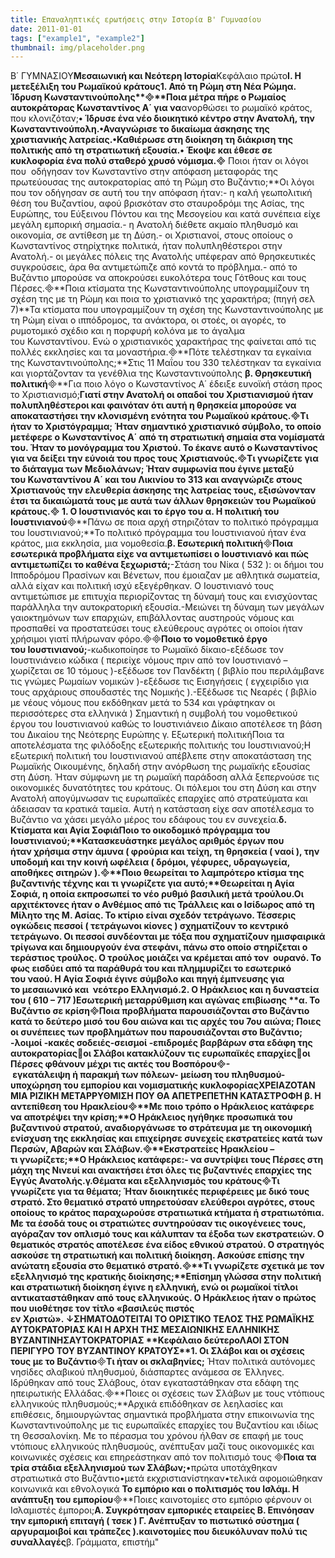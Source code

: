 ```yaml
---
title: Επαναληπτικές ερωτήσεις στην Ιστορία Β' Γυμνασίου
date: 2011-01-01
tags: ["example1", "example2"]
thumbnail: img/placeholder.png
---
```

Β΄ ΓΥΜΝΑΣΙΟΥ****Μεσαιωνική και Νεότερη Ιστορία****Κεφάλαιο πρώτο****Ι. Η μετεξέλιξη του Ρωμαϊκού κράτους**1\. Από τη Ρώμη στη Νέα Ρώμη**α. Ίδρυση Κωνσταντινούπολης****Ποια μέτρα πήρε ο Ρωμαίος αυτοκράτορας Κωνσταντίνος Α΄ για να****ανορθώσει το ρωμαϊκό κράτος, που κλονιζόταν;**• Ίδρυσε ένα νέο διοικητικό κέντρο στην Ανατολή, την Κωνσταντινούπολη.•Αναγνώρισε το δικαίωμα άσκησης της χριστιανικής λατρείας.•Καθιέρωσε στη διοίκηση τη διάκριση της πολιτικής από τη στρατιωτική εξουσία.• Έκοψε και έθεσε σε κυκλοφορία ένα πολύ σταθερό χρυσό νόμισμα.** Ποιοι ήταν οι λόγοι που  οδήγησαν τον Κωνσταντίνο στην απόφαση μεταφοράς της πρωτεύουσας της αυτοκρατορίας από τη Ρώμη στο Βυζάντιο;**Οι λόγοι που τον οδήγησαν σε αυτή του την απόφαση ήταν:- η καλή γεωπολιτική θέση του Βυζαντίου, αφού βρισκόταν στο σταυροδρόμι της Ασίας, της Ευρώπης, του Εύξεινου Πόντου και της Μεσογείου και κατά συνέπεια είχε μεγάλη εμπορική σημασία.- η Ανατολή διέθετε ακμαίο πληθυσμό και οικονομία, σε αντίθεση με τη Δύση.- οι Χριστιανοί, στους οποίους ο Κωνσταντίνος στηρίχτηκε πολιτικά, ήταν πολυπληθέστεροι στην Ανατολή.- οι μεγάλες πόλεις της Ανατολής υπέφεραν από θρησκευτικές συγκρούσεις, άρα θα αντιμετώπιζε από κοντά το πρόβλημα.- από το Βυζάντιο μπορούσε να αποκρούσει ευκολότερα τους Γότθους και τους Πέρσες.**Ποια κτίσματα της Κωνσταντινούπολης υπογραμμίζουν τη σχέση της με τη Ρώμη και ποια το χριστιανικό της χαρακτήρα; (πηγή σελ 7)**Τα κτίσματα που υπογραμμίζουν τη σχέση της Κωνσταντινούπολης με τη Ρώμη είναι ο ιππόδρομος, τα ανάκτορα, οι στοές, οι αγορές, το ρυμοτομικό σχέδιο και η πορφυρή κολόνα με το άγαλμα του Κωνσταντίνου. Ενώ ο χριστιανικός χαρακτήρας της φαίνεται από τις πολλές εκκλησίες και τα μοναστήρια.**Πότε τελέστηκαν τα εγκαίνια της Κωνσταντινούπολης;**Στις 11 Μαΐου του 330 τελέστηκαν τα εγκαίνια και γιορτάζονταν τα γενέθλια της Κωνσταντινούπολης 
**β. Θρησκευτική πολιτική****Για ποιο λόγο ο Κωνσταντίνος Α΄ έδειξε ευνοϊκή στάση προς το Χριστιανισμό;**Γιατί στην Ανατολή οι οπαδοί του Χριστιανισμού ήταν πολυπληθέστεροι και φαινόταν ότι αυτή η θρησκεία μπορούσε να αποκαταστήσει την κλονισμένη ενότητα του Ρωμαϊκού κράτους.**Τι ήταν το Χριστόγραμμα;** Ήταν σημαντικό χριστιανικό σύμβολο, το οποίο μετέφερε ο Κωνσταντίνος Α΄ από τη στρατιωτική σημαία στα νομίσματά του. Ήταν το μονόγραμμα του Χριστού. Το έκανε αυτό ο Κωνσταντίνος για να δείξει την εύνοιά του προς τους Χριστιανούς.**Τι γνωρίζετε για το διάταγμα των Μεδιολάνων;** Ήταν συμφωνία που έγινε μεταξύ του Κωνσταντίνου Α΄ και του Λικινίου το 313 και αναγνώριζε στους Χριστιανούς την ελευθερία άσκησης της λατρείας τους, εξισώνονταν έτσι τα δικαιώματά τους με αυτά των άλλων θρησκειών του Ρωμαϊκού κράτους. 
1\. Ο Ιουστινιανός και το έργο του 
α. Η πολιτική του Ιουστινιανού****Πάνω σε ποια αρχή στηριζόταν το πολιτικό πρόγραμμα του Ιουστινιανού;**Το πολιτικό πρόγραμμα του Ιουστινιανού ήταν ένα κράτος, μια εκκλησία, μια νομοθεσία.**β. Εσωτερική πολιτική****Ποια εσωτερικά προβλήματα είχε να αντιμετωπίσει ο Ιουστινιανό και πώς αντιμετωπίζει το καθένα ξεχωριστά;**-Στάση του Νίκα ( 532 ): οι δήμοι του Ιπποδρόμου Πρασίνων και Βένετων, που έμοιαζαν με αθλητικά σωματεία, αλλά είχαν και πολιτική ισχύ εξεγέρθηκαν. Ο Ιουστινιανό τους αντιμετώπισε με επιτυχία περιορίζοντας τη δύναμή τους και ενισχύοντας παράλληλα την αυτοκρατορική εξουσία.-Μειώνει τη δύναμη των μεγάλων γαιοκτημόνων των επαρχιών, επιβάλλοντας αυστηρούς νόμους και προσπαθεί να προστατεύσει τους ελεύθερους αγρότες οι οποίοι ήταν χρήσιμοι γιατί πλήρωναν φόρο.**Ποιο το νομοθετικό έργο του Ιουστινιανού;**-κωδικοποίησε το Ρωμαϊκό δίκαιο-εξέδωσε τον Ιουστινιάνειο κώδικα ( περιείχε νόμους πριν από τον Ιουστινιανό – χωρίζεται σε 10 τόμους )-εξέδωσε τον Πανδέκτη ( βιβλίο που περιλάμβανε τις γνώμες Ρωμαίων νομικών )-εξέδωσε τις Εισηγήσεις ( εγχειρίδιο για τους αρχάριους σπουδαστές της Νομικής ).-Εξέδωσε τις Νεαρές ( βιβλίο με νέους νόμους που εκδόθηκαν μετά το 534 και γράφτηκαν οι περισσότερες στα ελληνικά ) 
Σημαντική η συμβολή του νομοθετικού έργου του Ιουστινιανού καθώς το Ιουστινιάνειο Δίκαιο αποτέλεσε τη βάση του Δικαίου της Νεότερης Ευρώπης 
γ. Εξωτερική πολιτικήΠοια τα αποτελέσματα της φιλόδοξης εξωτερικής πολιτικής του Ιουστινιανού;Η εξωτερική πολιτική του Ιουστινιανού απέβλεπε στην αποκατάσταση της Ρωμαϊκής Οικουμένης, δηλαδή στην ανόρθωση της ρωμαϊκής εξουσίας στη Δύση. Ήταν σύμφωνη με τη ρωμαϊκή παράδοση αλλά ξεπερνούσε τις οικονομικές δυνατότητες του κράτους. Οι πόλεμοι του στη Δύση και στην Ανατολή απογύμνωσαν τις ευρωπαϊκές επαρχίες από στρατεύματα και άδειασαν τα κρατικά ταμεία. Αυτή η κατάσταση είχε σαν αποτέλεσμα το Βυζάντιο να χάσει μεγάλο μέρος του εδάφους του εν συνεχεία.**δ. Κτίσματα και Αγία Σοφιά****Ποιο το οικοδομικό πρόγραμμα του Ιουστινιανού;**Κατασκευάστηκε μεγάλος αριθμός έργων που ήταν χρήσιμα στην άμυνα ( φρούρια και τείχη, τη θρησκεία ( ναοί ), την υποδομή και την κοινή ωφέλεια ( δρόμοι, γέφυρες, υδραγωγεία, αποθήκες σιτηρών ).**Ποιο θεωρείται το λαμπρότερο κτίσμα της βυζαντινής τέχνης και τι γνωρίζετε για αυτό;**Θεωρείται η Αγία Σοφιά, η οποία εκπροσωπεί το νέο ρυθμό βασιλική μετά τρούλου.Οι αρχιτέκτονες ήταν ο Ανθέμιος από τις Τράλλεις και ο Ισίδωρος από τη Μίλητο της Μ. Ασίας. Το κτίριο είναι σχεδόν τετράγωνο. Τέσσερις ογκώδεις πεσσοί ( τετράγωνοι κίονες ) σχηματίζουν το κεντρικό τετράγωνο. Οι πεσσοί συνδέονται με τόξα που σχηματίζουν ημισφαιρικά τρίγωνα και δημιουργούν ένα στεφάνι, πάνω στο οποίο στηρίζεται ο τεράστιος τρούλος. Ο τρούλος μοιάζει να κρέμεται από τον  ουρανό. Το φως εισδύει από τα παράθυρά του και πλημμυρίζει το εσωτερικό του ναού. Η Αγία Σοφιά έγινε σύμβολο και πηγή έμπνευσης για το μεσαιωνικό και  νεότερο Ελληνισμό.**2\. Ο Ηράκλειος και η δυναστεία του ( 610 – 717 )Εσωτερική μεταρρύθμιση και αγώνας επιβίωσης ****α. Το Βυζάντιο σε κρίση****Ποια προβλήματα παρουσιάζονται στο Βυζάντιο κατά το δεύτερο μισό του 6ου αιώνα και τις αρχές του 7ου** **αιώνα; Ποιες οι συνέπειες των προβλημάτων που παρουσιάζονται στο Βυζάντιο;** 
-λοιμοί -κακές σοδειές-σεισμοί -επιδρομές βαρβάρων στα εδάφη της αυτοκρατορίαςοι Σλάβοι κατακλύζουν τις ευρωπαϊκές επαρχίεςοι Πέρσες φθάνουν μέχρι τις ακτές του Βοσπόρου- εγκατάλειψη ή παρακμή των πόλεων- μείωση του πληθυσμού- υποχώρηση του εμπορίου και νομισματικής κυκλοφορίας**ΧΡΕΙΑΖΟΤΑΝ ΜΙΑ ΡΙΖΙΚΗ ΜΕΤΑΡΡΥΘΜΙΣΗ ΠΟΥ ΘΑ ΑΠΕΤΡΕΠΕΤΗΝ ΚΑΤΑΣΤΡΟΦΗ ****β. Η αντεπίθεση του Ηρακλείου****Με ποιο τρόπο ο Ηράκλειος κατάφερε να αποτρέψει την κρίση;**Ο Ηράκλειος ηγήθηκε προσωπικά του βυζαντινού στρατού, αναδιοργάνωσε το στράτευμα με τη οικονομική ενίσχυση της εκκλησίας και επιχείρησε συνεχείς εκστρατείες κατά των Περσών, Αβαρών και Σλάβων.**Εκστρατείες Ηρακλείου – τι γνωρίζετε;**Ο Ηράκλειος κατάφερε:- να συντρίψει τους Πέρσες στη μάχη της Νινευί και ανακτήσει έτσι όλες τις βυζαντινές επαρχίες της Εγγύς Ανατολής.γ.**Θέματα και εξελληνισμός του κράτους****Τι γνωρίζετε για τα θέματα;** Ήταν διοικητικές περιφέρειες με δικό τους στρατό. Στο θεματικό στρατό υπηρετούσαν ελεύθεροι αγρότες, στους οποίους το κράτος παραχωρούσε στρατιωτικά κτήματα ή στρατιωτόπια. Με τα έσοδά τους οι στρατιώτες συντηρούσαν τις οικογένειες τους, αγόραζαν τον οπλισμό τους και κάλυπταν τα έξοδα των εκστρατειών. Ο θεματικός στρατός αποτέλεσε ένα είδος εθνικού στρατού. Ο στρατηγός ασκούσε τη στρατιωτική και πολιτική διοίκηση. Ασκούσε επίσης την ανώτατη εξουσία στο θεματικό στρατό.**Τι γνωρίζετε σχετικά με τον εξελληνισμό της κρατικής διοίκησης;**Επίσημη γλώσσα στην πολιτική και στρατιωτική διοίκηση έγινε η ελληνική, ενώ οι ρωμαϊκοί τίτλοι αντικαταστάθηκαν από τους ελληνικούς. Ο Ηράκλειος ήταν ο πρώτος που υιοθέτησε τον τίτλο «βασιλεύς πιστός εν Χριστώ». **↓ΣΗΜΑΤΟΔΟΤΕΙΤΑΙ ΤΟ ΟΡΙΣΤΙΚΟ ΤΕΛΟΣ ΤΗΣ ΡΩΜΑΪΚΗΣ ΑΥΤΟΚΡΑΤΟΡΙΑΣ ΚΑΙ Η ΑΡΧΗ ΤΗΣ ΜΕΣΑΙΩΝΙΚΗΣ ΕΛΛΗΝΙΚΗΣ ΒΥΖΑΝΤΙΝΗΣΑΥΤΟΚΡΑΤΟΡΙΑΣ** 
**Κεφάλαιο δεύτερο****ΛΑΟΙ ΣΤΟΝ ΠΕΡΙΓΥΡΟ ΤΟΥ ΒΥΖΑΝΤΙΝΟΥ ΚΡΑΤΟΥΣ****1\. Οι Σλάβοι και οι σχέσεις τους με το Βυζάντιο****Τι ήταν οι σκλαβηνίες;** Ήταν πολιτικά αυτόνομες νησίδες σλαβικού πληθυσμού, διάσπαρτες ανάμεσα σε Έλληνες. Ιδρύθηκαν από τους Σλάβους, όταν εγκαταστάθηκαν στα εδάφη της ηπειρωτικής Ελλάδας.**Ποιες οι σχέσεις των Σλάβων με τους ντόπιους ελληνικούς πληθυσμούς;**Αρχικά επιδόθηκαν σε λεηλασίες και επιθέσεις, δημιουργώντας σημαντικά προβλήματα στην επικοινωνία της Κωνσταντινούπολης με τις ευρωπαϊκές επαρχίες του Βυζαντίου και ιδίως τη Θεσσαλονίκη. Με το πέρασμα του χρόνου ήλθαν σε επαφή με τους ντόπιους ελληνικούς πληθυσμούς, ανέπτυξαν μαζί τους οικονομικές και κοινωνικές σχέσεις και επηρεάστηκαν από τον πολιτισμό τους 
**Ποια τα τρία στάδια εξελληνισμού των Σλάβων;**•πρώτα υποτάχθηκαν στρατιωτικά στο Βυζάντιο•μετά εκχριστιανίστηκαν•τελικά αφομοιώθηκαν κοινωνικά και εθνολογικά 
**Το εμπόριο και ο πολιτισμός του Ισλάμ. Η ανάπτυξη του εμπορίου****Ποιες καινοτομίες στο εμπόριο φέρνουν οι Ισλαμιστές έμποροι;**Α. Συγκρότησαν εμπορικές εταιρείες Β. Επινόησαν την εμπορική επιταγή ( τσεκ ) Γ. Ανέπτυξαν το πιστωτικό σύστημα ( αργυραμοιβοί και τράπεζες ).καινοτομίες που διευκόλυναν πολύ τις συναλλαγές**β. Γράμματα, επιστήμ"
